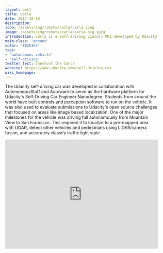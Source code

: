 ```yaml
---
layout: post
title: Carla
date: 2017-10-18
description:
icon: /assets/img/robots/carla/carla.jpeg
image: /assets/img/robots/carla/carla-big.jpeg
introduction: Carla is a self-driving Lincoln MKZ developed by Udacity and equipped with LIDAR, radar, and cameras.
main-class: 'ground'
color: '#02b3e4'
tags:
- 'autonomous vehicle'
- 'self-driving'
twitter_text: Checkout the Carla
website: https://www.udacity.com/self-driving-car
wiki_homepage: 
---
```


The Udacity self-driving car was developed in collaboration with AutonomousStuff and Autoware to serve as the hardware platform for Udacity's Self-Driving Car Engineer Nanodegree. Students from around the world have built controls and perception software to run on the vehicle. It was also used to evaluate submissions to Udacity's open source challenges that focused on areas like image based localization. One of the major milestones for the vehicle was driving full autonomously from Mountain View to San Francisco. This required it to localize to a pre-mapped area with LIDAR, detect other vehicles and pedestrians using LIDAR/camera fusion, and accurately classify traffic light state. 

<iframe width="100%" height="360" src="https://www.youtube.com/watch?v=SG1cbFHu7AE?rel=0" frameborder="0" allowfullscreen></iframe>


